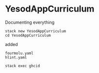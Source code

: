 # YesodAppCurriculum

Documenting everything

```
stack new YesodAppCurriculum
cd YesodAppCurriculum
```

added
```
fourmolu.yaml
hlint.yaml
```

```bash
stack exec ghcid
```